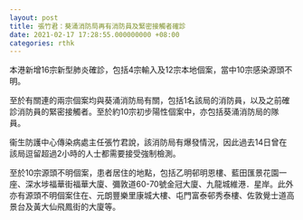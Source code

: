 ```yaml
---
layout: post
title: 張竹君：葵涌消防局再有消防員及緊密接觸者確診
date: 2021-02-17 17:28:55.000000000 +08:00
categories: rthk
---
```


本港新增16宗新型肺炎確診，包括4宗輸入及12宗本地個案，當中10宗感染源頭不明。

至於有關連的兩宗個案均與葵涌消防局有關，包括1名該局的消防員，以及之前確診消防員的緊密接觸者。至於約10宗初步陽性個案中，亦包括葵涌消防局的隊員。

衞生防護中心傳染病處主任張竹君說，該消防局有爆發情況，因此過去14日曾在該局逗留超過2小時的人士都需要接受強制檢測。

至於10宗源頭不明個案，患者居住的地點，包括乙明邨明恩樓、藍田匯景花園一座、深水埗福華街福華大廈、彌敦道60-70號金冠大廈、九龍城維港．星岸。此外亦有源頭不明個案住在、元朗豐樂里康城大樓、屯門富泰邨秀泰樓、佐敦覺士道高景台及黃大仙飛鳳街的大廈等。
